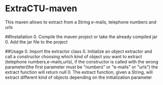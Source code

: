 ExtraCTU-maven
==============

This maven allows to extract from a String e-mails, telephone numbers and urls

##Installation
0. Compile the maven project or take the already compiled jar
0. Add the jar file to the project

##Usage
0. Import the extractor class
0. Initialize an object extractor and call a constructor choosing which kind of object you want to extract (telephone numbers,e-mails,urls), if the constructor is called with the wrong parameter(the first parameter must be "numbers" or "e-mails" or "urls") the extract function will return null
0. The extract function, given a String, will extract different kind of objects depending on the initialization parameter

